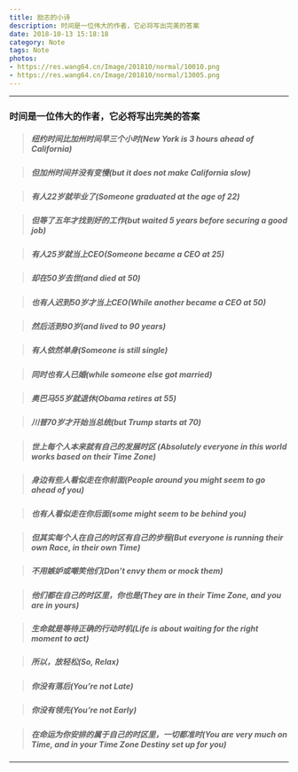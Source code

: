 ```yaml
---
title: 励志的小诗
description: 时间是一位伟大的作者，它必将写出完美的答案
date: 2018-10-13 15:18:18
category: Note
tags: Note
photos: 
- https://res.wang64.cn/Image/201810/normal/10010.png
- https://res.wang64.cn/Image/201810/normal/13005.png
---
```


-----

### 时间是一位伟大的作者，它必将写出完美的答案

>##### 纽约时间比加州时间早三个小时(New York is 3 hours ahead of California) 

>##### 但加州时间并没有变慢(but it does not make California slow)

>##### 有人22岁就毕业了(Someone graduated at the age of 22) 

>##### 但等了五年才找到好的工作(but waited 5 years before securing a good job)

>##### 有人25岁就当上CEO(Someone became a CEO at 25)

>##### 却在50岁去世(and died at 50)

>##### 也有人迟到50岁才当上CEO(While another became a CEO at 50)

>##### 然后活到90岁(and lived to 90 years)

>##### 有人依然单身(Someone is still single)

>##### 同时也有人已婚(while someone else got married)

>##### 奥巴马55岁就退休(Obama retires at 55)

>##### 川普70岁才开始当总统(but Trump starts at 70)

>##### 世上每个人本来就有自己的发展时区 (Absolutely everyone in this world works based on their Time Zone)

>##### 身边有些人看似走在你前面(People around you might seem to go ahead of you) 

>##### 也有人看似走在你后面(some might seem to be behind you)

>##### 但其实每个人在自己的时区有自己的步程(But everyone is running their own Race, in their own Time)

>##### 不用嫉妒或嘲笑他们(Don’t envy them or mock them)

>##### 他们都在自己的时区里，你也是(They are in their Time Zone, and you are in yours)

>##### 生命就是等待正确的行动时机(Life is about waiting for the right moment to act)

>##### 所以，放轻松(So, Relax)

>##### 你没有落后(You’re not Late)

>##### 你没有领先(You’re not Early)

>##### 在命运为你安排的属于自己的时区里，一切都准时(You are very much on Time, and in your Time Zone Destiny set up for you)

-----
